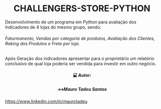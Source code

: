 <h1 align="center"> CHALLENGERS-STORE-PYTHON </h1>
Desenvolvimento de um programa em Python para avaliação dos Indicadores de 4 lojas do mesmo grupo, sendo: 
<h6 align=left>Faturmanento, Vendas por categoria de produtos, Avaliação dos Clientes, Raking dos Produtos e Frete por loja.</h6>
Após Geração dos indicadores apresentar para o proprietário um relatório conclusivo de qual loja poderia ser vendida para investir em outro negócio.



<h5 align="center"> 💻 Autor:</h5>
<h5 align="center"> →♦️Mauro Tadeu Santos </h5>

https://www.linkedin.com/in/maurotadeu
